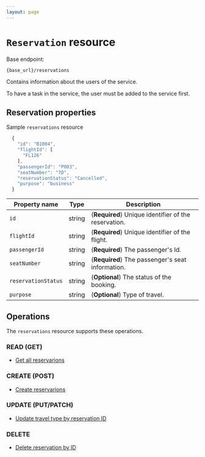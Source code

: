 ```yaml
---
layout: page
---
```


# `Reservation` resource

Base endpoint:

```shell
{base_url}/reservations
```

Contains information about the users of the service.

To have a task in the service, the user must be added to the service first.

## Reservation properties

Sample `reservations` resource

```js
  {
    "id": "B1004",
    "flightId": [
      "FL126"
    ],
    "passengerId": "P003",
    "seatNumber": "7D",
    "reservationStatus": "Cancelled",
    "purpose": "business"
  }
```

| Property name | Type | Description |
| ------------- | ----------- | ----------- |
| `id` | string | (**Required**) Unique identifier of the reservation. |
| `flightId` | string | (**Required**) Unique identifier of the flight. |
| `passengerId` | string | (**Required**) The passenger's Id. |
| `seatNumber` | string | (**Required**) The passenger's seat information. |
| `reservationStatus` | string | (**Optional**) The status of the booking. |
| `purpose` | string | (**Optional**) Type of travel. |

## Operations

The `reservations` resource supports these operations.

### READ (GET)

* [Get all reservarions](../operations/reservations-get-all-reservations.md)


### CREATE (POST)

* [Create reservarions](../operations/reservations-create-reservation.md)

### UPDATE (PUT/PATCH)

* [Update travel type by reservation ID](../operations/reservations-update-by-id.md)

### DELETE

* [Delete reservation by ID](../operations/reservation-delete-reservation-by-id.md)
